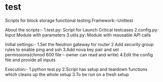 # test
Scripts for block storage functional testing
Framework:-Unittest

About the scripts:-
  1.test.py: Script for Launch Critical testcases
  2.config.py: Input Module with parameters
  3.utils.py: Module with resusable API calls
  
Initial settings:-
  1.Set the Neutron gateway for router
  2.Add security group rules to enable ping and ssh
  3.Add nova key pair and set permissions(chmod 600 file – owner can read and write)
  4.Edit the config file and provide all inputs
  
Execution:-
  1.python test.py
  2.Script has setup and teardown functions which cleans up the whole setup
  3.To be run on a fresh setup

  
  
